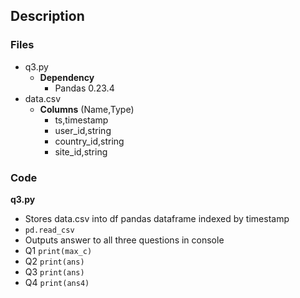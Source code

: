 ## Description
### Files
- q3.py
  - **Dependency**
    - Pandas 0.23.4
- data.csv
  - **Columns** (Name,Type)
    - ts,timestamp
    - user_id,string
    - country_id,string
    - site_id,string

### Code
**q3.py** <br>
  - Stores data.csv into df pandas dataframe indexed by   timestamp
  - `pd.read_csv`
  - Outputs answer to all three questions in console
  - Q1 `print(max_c)`
  - Q2  `print(ans)`
  - Q3 `print(ans)`
  - Q4 `print(ans4)`
